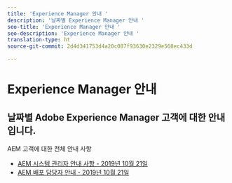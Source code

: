 ```yaml
---
title: 'Experience Manager 안내 '
description: '날짜별 Experience Manager 안내 '
seo-title: 'Experience Manager 안내 '
seo-description: 'Experience Manager 안내 '
translation-type: ht
source-git-commit: 2d4d341753d4a20c087f93630e2329e568ec433d

---
```



# Experience Manager 안내 

## 날짜별 Adobe Experience Manager 고객에 대한 안내 입니다.

AEM 고객에 대한 전체 안내 사항

* [AEM 시스템 관리자 안내 사항 - 2019년 10월 21일](aem-admin.md)
* [AEM 배포 담당자 안내  - 2019년 10월 21일](aem-deploy.md)
